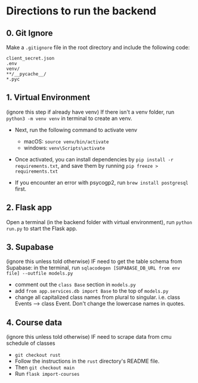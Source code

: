 # Directions to run the backend

## 0. Git Ignore
Make a `.gitignore` file in the root directory and include the following code:
```
client_secret.json
.env
venv/
**/__pycache__/
*.pyc
```

## 1. Virtual Environment
(ignore this step if already have venv) If there isn't a venv folder, run `python3 -m venv venv` in terminal to create an venv.


- Next, run the following command to activate venv
    - macOS: `source venv/bin/activate`
    - windows: `venv\Scripts\activate`

- Once activated, you can install dependencies by `pip install -r requirements.txt`, and save them by running `pip freeze > requirements.txt`
- If you encounter an error with psycogp2, run `brew install postgresql` first.

## 2. Flask app
Open a terminal (in the backend folder with virtual environment), run `python run.py` to start the Flask app.

## 3. Supabase
(ignore this unless told otherwise) IF need to get the table schema from Supabase: in the terminal, run `sqlacodegen [SUPABASE_DB_URL from env file] --outfile models.py`
- comment out the `class Base` section in `models.py`
- add `from app.services.db import Base` to the top of `models.py`
- change all capitalized class names from plural to singular. i.e. class Events --> class Event. Don't change the lowercase names in quotes.

## 4. Course data
(ignore this unless told otherwise) IF need to scrape data from cmu schedule of classes
- `git checkout rust` 
- Follow the instructions in the `rust` directory's README file. 
- Then `git checkout main` 
- Run `flask import-courses`

